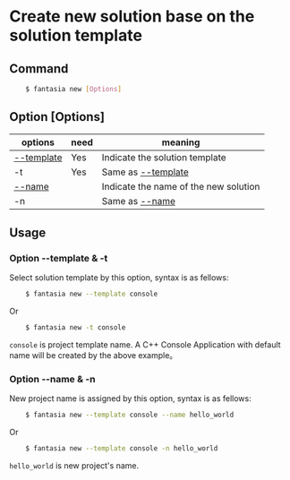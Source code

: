 ﻿# Create new solution base on the solution template

## Command
```bash
    $ fantasia new [Options]
```

## Option [Options]

| options                            | need | meaning                                    |
|------------------------------------|------|--------------------------------------------|
| <a href="#template">--template</a> | Yes  | Indicate the solution template             |
| -t                                 | Yes  | Same as <a href="#template">--template</a> |
| <a href="#name">--name</a>         |      | Indicate the name of the new solution      |
| -n                                 |      | Same as <a href="#name">--name</a>         |


## Usage

### Option --template & -t <a id="template"></a>
Select solution template by this option, syntax is as fellows:
```bash
    $ fantasia new --template console
```
Or
```bash
    $ fantasia new -t console
```
`console` is project template name. A C++ Console Application with 
default name will be created by the above example。

### Option --name & -n <a id="name"></a>
New project name is assigned by this option, syntax is as fellows:
```bash
    $ fantasia new --template console --name hello_world 
```
Or
```bash
    $ fantasia new --template console -n hello_world
```
 `hello_world` is new project's name. 

